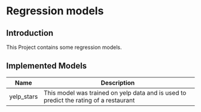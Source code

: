 # Regression models
## Introduction
This Project contains some regression models.

## Implemented Models
| Name       | Description                                                                           |
|------------|---------------------------------------------------------------------------------------|
| yelp_stars | This model was trained on yelp data and is used to predict the rating of a restaurant |

